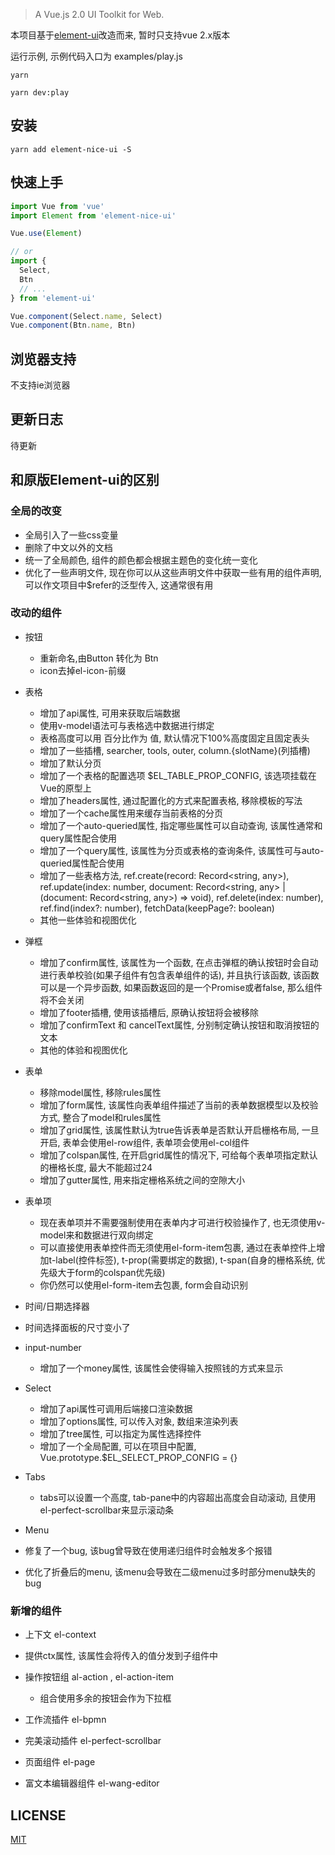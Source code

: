 > A Vue.js 2.0 UI Toolkit for Web.

本项目基于[element-ui](https://github.com/ElemeFE/element)改造而来, 暂时只支持vue 2.x版本

运行示例, 示例代码入口为 examples/play.js

```
yarn

yarn dev:play
```

## 安装
```shell
yarn add element-nice-ui -S
```

## 快速上手
``` javascript
import Vue from 'vue'
import Element from 'element-nice-ui'

Vue.use(Element)

// or
import {
  Select,
  Btn
  // ...
} from 'element-ui'

Vue.component(Select.name, Select)
Vue.component(Btn.name, Btn)
```

## 浏览器支持
不支持ie浏览器
## 更新日志
待更新


## 和原版Element-ui的区别

### 全局的改变
- 全局引入了一些css变量
- 删除了中文以外的文档
- 统一了全局颜色, 组件的颜色都会根据主题色的变化统一变化
- 优化了一些声明文件, 现在你可以从这些声明文件中获取一些有用的组件声明, 可以作文项目中$refer的泛型传入, 这通常很有用

### 改动的组件
- 按钮
  - 重新命名,由Button 转化为 Btn
  - icon去掉el-icon-前缀

- 表格
  - 增加了api属性, 可用来获取后端数据
  - 使用v-model语法可与表格选中数据进行绑定
  - 表格高度可以用 百分比作为 值, 默认情况下100%高度固定且固定表头
  - 增加了一些插槽, searcher, tools, outer, column.{slotName}(列插槽)
  - 增加了默认分页
  - 增加了一个表格的配置选项 $EL_TABLE_PROP_CONFIG, 该选项挂载在Vue的原型上
  - 增加了headers属性, 通过配置化的方式来配置表格, 移除模板的写法
  - 增加了一个cache属性用来缓存当前表格的分页
  - 增加了一个auto-queried属性, 指定哪些属性可以自动查询, 该属性通常和query属性配合使用
  - 增加了一个query属性, 该属性为分页或表格的查询条件, 该属性可与auto-queried属性配合使用
  - 增加了一些表格方法, ref.create(record: Record<string, any>), ref.update(index: number, document: Record<string, any> | (document: Record<string, any>) => void), ref.delete(index: number), ref.find(index?: number), fetchData(keepPage?: boolean)
  - 其他一些体验和视图优化

- 弹框
  - 增加了confirm属性, 该属性为一个函数, 在点击弹框的确认按钮时会自动进行表单校验(如果子组件有包含表单组件的话), 并且执行该函数, 该函数可以是一个异步函数, 如果函数返回的是一个Promise<false>或者false, 那么组件将不会关闭
  - 增加了footer插槽, 使用该插槽后, 原确认按钮将会被移除
  - 增加了confirmText 和 cancelText属性, 分别制定确认按钮和取消按钮的文本
  - 其他的体验和视图优化

- 表单
  - 移除model属性, 移除rules属性
  - 增加了form属性, 该属性向表单组件描述了当前的表单数据模型以及校验方式, 整合了model和rules属性
  - 增加了grid属性, 该属性默认为true告诉表单是否默认开启栅格布局, 一旦开启, 表单会使用el-row组件, 表单项会使用el-col组件
  - 增加了colspan属性, 在开启grid属性的情况下, 可给每个表单项指定默认的栅格长度, 最大不能超过24
  - 增加了gutter属性, 用来指定栅格系统之间的空隙大小

- 表单项
  - 现在表单项并不需要强制使用在表单内才可进行校验操作了, 也无须使用v-model来和数据进行双向绑定
  - 可以直接使用表单控件而无须使用el-form-item包裹, 通过在表单控件上增加t-label(控件标签), t-prop(需要绑定的数据), t-span(自身的栅格系统, 优先级大于form的colspan优先级)
  - 你仍然可以使用el-form-item去包裹, form会自动识别

- 时间/日期选择器
 - 时间选择面板的尺寸变小了

- input-number
  - 增加了一个money属性, 该属性会使得输入按照钱的方式来显示

- Select
  - 增加了api属性可调用后端接口渲染数据
  - 增加了options属性, 可以传入对象, 数组来渲染列表
  - 增加了tree属性, 可以指定为属性选择控件
  - 增加了一个全局配置, 可以在项目中配置, Vue.prototype.$EL_SELECT_PROP_CONFIG = {}

- Tabs
  - tabs可以设置一个高度, tab-pane中的内容超出高度会自动滚动, 且使用el-perfect-scrollbar来显示滚动条

- Menu
 - 修复了一个bug, 该bug曾导致在使用递归组件时会触发多个报错
 - 优化了折叠后的menu, 该menu会导致在二级menu过多时部分menu缺失的bug

### 新增的组件
- 上下文 el-context
 - 提供ctx属性, 该属性会将传入的值分发到子组件中

- 操作按钮组 al-action , el-action-item
  - 组合使用多余的按钮会作为下拉框

- 工作流插件 el-bpmn

- 完美滚动插件 el-perfect-scrollbar

- 页面组件 el-page

- 富文本编辑器组件 el-wang-editor

## LICENSE
[MIT](LICENSE)

